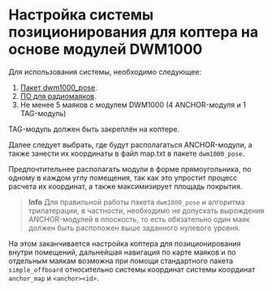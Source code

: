 # Настройка системы позиционирования для коптера на основе модулей DWM1000

Для использования системы, необходимо следующее:

1. [Пакет dwm1000_pose](https://github.com/NikitaS2001/dwm1000_pose).
2. [ПО для радиомаяков](https://github.com/NikitaS2001/dw1000-stm32).
3. Не менее 5 маяков с модулем DWM1000 (4 ANCHOR-модуля и 1 TAG-модуль)

TAG-модуль должен быть закреплён на коптере.

Далее следует выбрать, где будут располагаться ANCHOR-модули, а также занести их координаты в файл map.txt в пакете `dwm1000_pose`.

Предпочтительнее располагать модули в форме прямоугольника, по одному в каждом углу помещения, так как это упростит процесс расчета их координат, а также максимизирует площадь покрытия.

> **Info** Для правильной работы пакета `dwm1000_pose` и алгоритма трилатерации, в частности, необходимо не допускать вырождения ANCHOR-модулей в плоскость, то есть обязательно один маяк должен быть расположен выше заданного нулевого уровня.

На этом заканчивается настройка коптера для позиционирования внутри помещений, дальнейшая навигация по карте маяков и по отдельным маякам возможна при помощи стандартного пакета `simple_offboard` относительно системы координат системы координат `anchor_map` и `<anchor><id>`.

